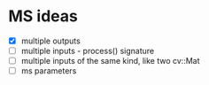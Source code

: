 # MS ideas
- [x] multiple outputs
- [ ] multiple inputs - process() signature
- [ ] multiple inputs of the same kind, like two cv::Mat
- [ ] ms parameters
